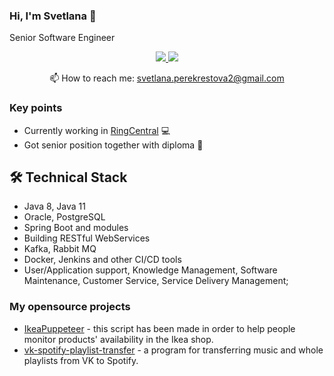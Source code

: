 ### Hi, I'm Svetlana 👋

<p>Senior Software Engineer</p>

<p align='center'>
   <a href="https://www.linkedin.com/in/svetlana-perekrestova/">
       <img src="https://img.shields.io/badge/linkedin-%230077B5.svg?&style=for-the-badge&logo=linkedin&logoColor=white"/>
   </a>
   <a href="https://t.me/S_P_va">
       <img src="https://img.shields.io/badge/Telegram-2CA5E0?style=for-the-badge&logo=telegram&logoColor=white"/>
   </a>
<p align='center'>
   📫 How to reach me: <a href='mailto:svetlana.perekrestova2@gmail.com'>svetlana.perekrestova2@gmail.com</a>
</p>

### Key points
*   Currently working in [RingCentral](https://www.ringcentral.com/)  :computer:
*   Got senior position together with diploma  :muscle:

## 🛠 Technical Stack
*   Java 8, Java 11
*   Oracle, PostgreSQL
*   Spring Boot and modules
*   Building RESTful WebServices
*   Kafka, Rabbit MQ
*   Docker, Jenkins and other CI/CD tools 
*   User/Application support, Knowledge Management, Software Maintenance, Customer Service, Service Delivery Management;

### My opensource projects

*   [IkeaPuppeteer](https://github.com/SPerekrestova/IkeaPuppeteer) - this script has been made in order to help people monitor products' availability in the Ikea shop.
*   [vk-spotify-playlist-transfer](https://github.com/Mishelles/vk-spotify-playlist-transfer) - a program for transferring music and whole playlists from VK to Spotify.

<!-- <div align="center" style="margin: 40px 0">
   <a href="https://github.com/SPerekrestova/github-profile-views-counter">
       <img width="175px" src="https://komarev.com/ghpvc/?username=SPerekrestova&color=DE002D">
   </a>
</div> -->

<!--
**SPerekrestova/SPerekrestova** is a ✨ _special_ ✨ repository because its `README.md` (this file) appears on your GitHub profile.

Here are some ideas to get you started:

- 🔭 I’m currently working on ...
- 🌱 I’m currently learning ...
- 👯 I’m looking to collaborate on ...
- 🤔 I’m looking for help with ...
- 💬 Ask me about ...
- 📫 How to reach me: ...
- 😄 Pronouns: ...
- ⚡ Fun fact: ...
-->
